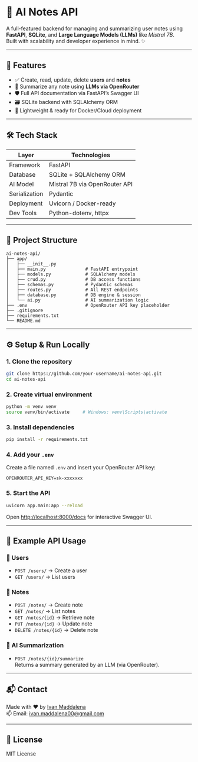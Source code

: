 # 🧠 AI Notes API

A full-featured backend for managing and summarizing user notes using **FastAPI**, **SQLite**, and **Large Language Models (LLMs)** like *Mistral 7B*.  
Built with scalability and developer experience in mind. ✨

---

## 🚀 Features

- ✅ Create, read, update, delete **users** and **notes**
- 📑 Summarize any note using **LLMs via OpenRouter**
- 🛡️ Full API documentation via FastAPI’s Swagger UI
- 🗃️ SQLite backend with SQLAlchemy ORM
- 🌱 Lightweight & ready for Docker/Cloud deployment

---

## 🛠️ Tech Stack

| Layer       | Technologies                              |
|-------------|--------------------------------------------|
| Framework   | FastAPI                                     |
| Database    | SQLite + SQLAlchemy ORM                    |
| AI Model    | Mistral 7B via OpenRouter API              |
| Serialization | Pydantic                                 |
| Deployment  | Uvicorn / Docker-ready                     |
| Dev Tools   | Python-dotenv, httpx                       |

---

## 📂 Project Structure

```
ai-notes-api/
├── app/
│   ├── __init__.py
│   ├── main.py               # FastAPI entrypoint
│   ├── models.py             # SQLAlchemy models
│   ├── crud.py               # DB access functions
│   ├── schemas.py            # Pydantic schemas
│   ├── routes.py             # All REST endpoints
│   ├── database.py           # DB engine & session
│   └── ai.py                 # AI summarization logic
├── .env                      # OpenRouter API key placeholder
├── .gitignore
├── requirements.txt
└── README.md
```

---

## ⚙️ Setup & Run Locally

### 1. Clone the repository

```bash
git clone https://github.com/your-username/ai-notes-api.git
cd ai-notes-api
```

### 2. Create virtual environment

```bash
python -m venv venv
source venv/bin/activate     # Windows: venv\Scripts\activate
```

### 3. Install dependencies

```bash
pip install -r requirements.txt
```

### 4. Add your `.env`

Create a file named `.env` and insert your OpenRouter API key:

```
OPENROUTER_API_KEY=sk-xxxxxxx
```

### 5. Start the API

```bash
uvicorn app.main:app --reload
```

Open [http://localhost:8000/docs](http://localhost:8000/docs) for interactive Swagger UI.

---

## 🧪 Example API Usage

### 👤 Users

- `POST /users/` → Create a user  
- `GET /users/` → List users

### 📝 Notes

- `POST /notes/` → Create note  
- `GET /notes/` → List notes  
- `GET /notes/{id}` → Retrieve note  
- `PUT /notes/{id}` → Update note  
- `DELETE /notes/{id}` → Delete note  

### 🤖 AI Summarization

- `POST /notes/{id}/summarize`  
Returns a summary generated by an LLM (via OpenRouter).

---

## 📬 Contact

Made with ❤️ by [Ivan Maddalena](https://github.com/IvanMaddalena)  
📫 Email: ivan.maddalena00@gmail.com

---

## 📜 License

MIT License